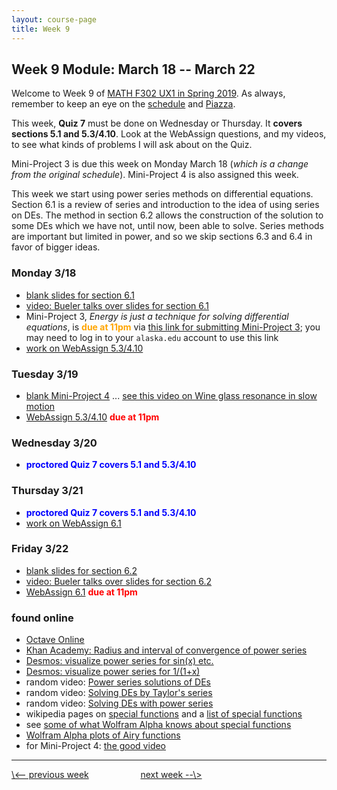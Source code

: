 ```yaml
---
layout: course-page
title: Week 9
---
```


## Week 9 Module: March 18 -- March 22

Welcome to Week 9 of [MATH F302 UX1 in Spring 2019](index.html).  As always, remember to keep an eye on the [schedule](schedule.pdf) and [Piazza](https://piazza.com/uaf/spring2019/math302ux1/home).

This week, **Quiz 7** must be done on Wednesday or Thursday.  It **covers sections 5.1 and 5.3/4.10**.  Look at the WebAssign questions, and my videos, to see what kinds of problems I will ask about on the Quiz.

Mini-Project 3 is due this week on Monday March 18 (_which is a change from the original schedule_).  Mini-Project 4 is also assigned this week.

This week we start using power series methods on differential equations.  Section 6.1 is a review of series and introduction to the idea of using series on DEs.  The method in section 6.2 allows the construction of the solution to some DEs which we have not, until now, been able to solve.  Series methods are important but limited in power, and so we skip sections 6.3 and 6.4 in favor of bigger ideas.

### Monday 3/18
* [blank slides for section 6.1](assets/slides/6-1.pdf)
* [video: Bueler talks over slides for section 6.1](https://expl.ai/QRERAQE)
* Mini-Project 3, _Energy is just a technique for solving differential equations_, is <span style="color:orange">**due at 11pm**</span> via [this link for submitting Mini-Project 3](https://goo.gl/forms/fmSrrnCs8blR3Fwn1); you may need to log in to your `alaska.edu` account to use this link
* [work on WebAssign 5.3/4.10](https://www.webassign.net/)

### Tuesday 3/19
* [blank Mini-Project 4](assets/mp/mp4-merged.pdf) ... [see this video on Wine glass resonance in slow motion](https://youtu.be/BE827gwnnk4)
* [WebAssign 5.3/4.10](https://www.webassign.net/) <span style="color:red">**due at 11pm**</span>

### Wednesday 3/20
* <span style="color:blue">**proctored Quiz 7 covers 5.1 and 5.3/4.10**</span>

### Thursday 3/21
* <span style="color:blue">**proctored Quiz 7 covers 5.1 and 5.3/4.10**</span>
* [work on WebAssign 6.1](https://www.webassign.net/)

### Friday 3/22
* [blank slides for section 6.2](assets/slides/6-2.pdf)
* [video: Bueler talks over slides for section 6.2](https://expl.ai/KFAVWFY)
* [WebAssign 6.1](https://www.webassign.net/) <span style="color:red">**due at 11pm**</span>

### found online
* [Octave Online](https://octave-online.net/)
* [Khan Academy: Radius and interval of convergence of power series](https://www.khanacademy.org/math/ap-calculus-bc/bc-series-new/bc-10-13/v/power-series-radius-interval-convergence)
* [Desmos: visualize power series for sin(x) etc.](https://www.desmos.com/calculator/pyv84pzacp)
* [Desmos: visualize power series for 1/(1+x)](https://www.desmos.com/calculator/ysgwtgtjqt)
* random video: [Power series solutions of DEs](https://www.youtube.com/watch?v=6csP7dw0XTY)
* random video: [Solving DEs by Taylor's series](https://www.youtube.com/watch?v=Ky5fWB0OHa4)
* random video: [Solving DEs with power series](https://www.youtube.com/watch?v=RJJKq7Uc-9I)
* wikipedia pages on [special functions](https://en.wikipedia.org/wiki/Special_functions) and a [list of special functions](https://en.wikipedia.org/wiki/List_of_special_functions_and_eponyms)
* see [some of what Wolfram Alpha knows about special functions](https://www.wolframalpha.com/input/?i=special+functions)
* [Wolfram Alpha plots of Airy functions](https://www.wolframalpha.com/input/?i=Ai(x)+and+Bi(x))
* for Mini-Project 4: [the good video](https://youtu.be/BE827gwnnk4)

<hr>
<a align="left" href="week8">\<-- previous week</a>  &nbsp; &nbsp; &nbsp; &nbsp; &nbsp; &nbsp; &nbsp; &nbsp; &nbsp; &nbsp; <a align="right" href="week10">next week --\></a>
